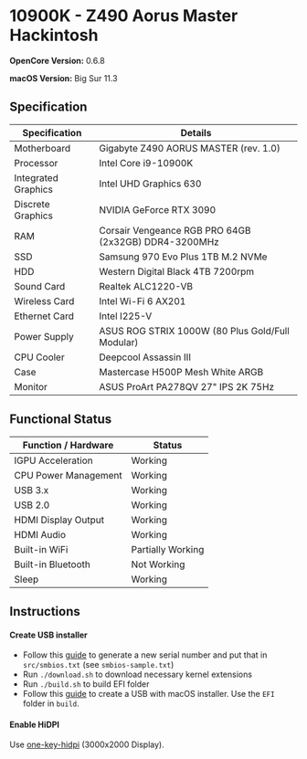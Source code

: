 # 10900K - Z490 Aorus Master Hackintosh

<b>OpenCore Version:</b> 0.6.8

<b>macOS Version:</b> Big Sur 11.3

## Specification

| Specification       | Details                                              |
| ------------------- | ---------------------------------------------------- |
| Motherboard         | Gigabyte Z490 AORUS MASTER (rev. 1.0)                |
| Processor           | Intel Core i9-10900K                                 |
| Integrated Graphics | Intel UHD Graphics 630                               |
| Discrete Graphics   | NVIDIA GeForce RTX 3090                              |
| RAM                 | Corsair Vengeance RGB PRO 64GB (2x32GB) DDR4-3200MHz |
| SSD                 | Samsung 970 Evo Plus 1TB M.2 NVMe                    |
| HDD                 | Western Digital Black 4TB 7200rpm                    |
| Sound Card          | Realtek ALC1220-VB                                   |
| Wireless Card       | Intel Wi-Fi 6 AX201                                  |
| Ethernet Card       | Intel I225-V                                         |
| Power Supply        | ASUS ROG STRIX 1000W (80 Plus Gold/Full Modular)     |
| CPU Cooler          | Deepcool Assassin III                                |
| Case                | Mastercase H500P Mesh White ARGB                     |
| Monitor             | ASUS ProArt PA278QV 27" IPS 2K 75Hz                  |

## Functional Status

| Function / Hardware  | Status            |
| -------------------- | ----------------- |
| IGPU Acceleration    | Working           |
| CPU Power Management | Working           |
| USB 3.x              | Working           |
| USB 2.0              | Working           |
| HDMI Display Output  | Working           |
| HDMI Audio           | Working           |
| Built-in WiFi        | Partially Working |
| Built-in Bluetooth   | Not Working       |
| Sleep                | Working           |

## Instructions

#### Create USB installer

- Follow this [guide](https://dortania.github.io/OpenCore-Post-Install/universal/iservices.html#generate-a-new-serial) to generate a new serial number and put that in `src/smbios.txt` (see `smbios-sample.txt`)
- Run `./download.sh` to download necessary kernel extensions
- Run `./build.sh` to build EFI folder
- Follow this [guide](https://dortania.github.io/OpenCore-Install-Guide/installer-guide/mac-install.html#downloading-macos-modern-os) to create a USB with macOS installer. Use the `EFI` folder in `build`.

#### Enable HiDPI

Use [one-key-hidpi](https://github.com/xzhih/one-key-hidpi) (3000x2000 Display).
